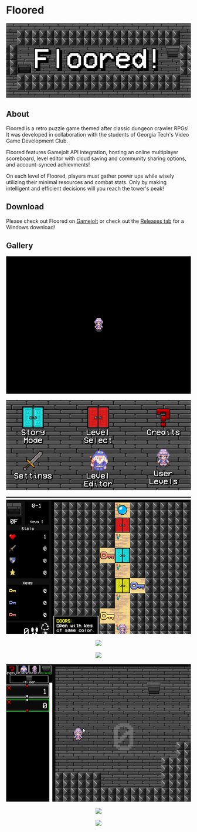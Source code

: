 # Floored

<p align="center"><img src=images/floored.PNG></img></p>

## About

Floored is a retro puzzle game themed after classic dungeon crawler RPGs! It was developed in collaboration with the students of Georgia Tech's Video Game Development Club.

Floored features Gamejolt API integration, hosting an online multiplayer scoreboard, level editor with cloud saving and community sharing options, and account-synced achievments!

On each level of Floored, players must gather power ups while wisely utilizing their minimal resources and combat stats. Only by making intelligent and efficient decisions will you reach the tower's peak!

## Download

Please check out Floored on [Gamejolt](https://gamejolt.com/games/floored/317865) or check out the [Releases tab](https://github.com/KouriiRaiko/Floored/releases) for a Windows download!

## Gallery

<p align="center"><img src=images/intro.gif></img></p>

<p align="center"><img src=images/menu.PNG></img></p>

<p align="center"><img src=images/keys-1.gif></img></p>

<p align="center"><img src=images/combat-1.gif></img></p>

<p align="center"><img src=images/seal-2.gif></img></p>

<p align="center"><img src=images/level-editor.gif></img></p>

<p align="center"><img src=images/bare-necessities.gif></img></p>

<p align="center"><img src=images/seal-2.gif></img></p>
